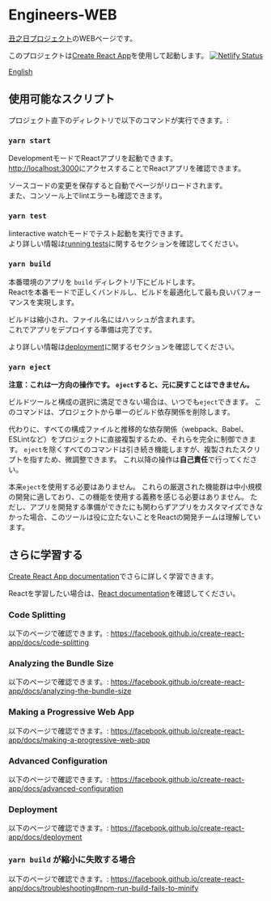 # Engineers-WEB
[丑之日プロジェクト](https://ushinohi.com)のWEBページです。  

このプロジェクトは[Create React App](https://github.com/facebook/create-react-app)を使用して起動します。
[![Netlify Status](https://api.netlify.com/api/v1/badges/2cbdf965-c088-4aea-ae42-1bf5dc52f282/deploy-status)](https://app.netlify.com/sites/goofy-kepler-e1a30e/deploys)

[English](README_en.md)

## 使用可能なスクリプト

プロジェクト直下のディレクトリで以下のコマンドが実行できます。:

### `yarn start`

DevelopmentモードでReactアプリを起動できます。<br />
[http://localhost:3000](http://localhost:3000)にアクセスすることでReactアプリを確認できます。

ソースコードの変更を保存すると自動でページがリロードされます。<br />
また、コンソール上でlintエラーも確認できます。

### `yarn test`

Iinteractive watchモードでテスト起動を実行できます。<br />
より詳しい情報は[running tests](https://facebook.github.io/create-react-app/docs/running-tests)に関するセクションを確認してください。

### `yarn build`

本番環境のアプリを `build` ディレクトリ下にビルドします。  
Reactを本番モードで正しくバンドルし、ビルドを最適化して最も良いパフォーマンスを実現します。

ビルドは縮小され、ファイル名にはハッシュが含まれます。  
これでアプリをデプロイする準備は完了です。  

より詳しい情報は[deployment](https://facebook.github.io/create-react-app/docs/deployment)に関するセクションを確認してください。

### `yarn eject`

**注意：これは一方向の操作です。 `eject`すると、元に戻すことはできません。**

ビルドツールと構成の選択に満足できない場合は、いつでも`eject`できます。 このコマンドは、プロジェクトから単一のビルド依存関係を削除します。

代わりに、すべての構成ファイルと推移的な依存関係（webpack、Babel、ESLintなど）をプロジェクトに直接複製するため、それらを完全に制御できます。 `eject`を除くすべてのコマンドは引き続き機能しますが、複製されたスクリプトを指すため、微調整できます。 これ以降の操作は**自己責任**で行ってください。

本来`eject`を使用する必要はありません。 これらの厳選された機能群は中小規模の開発に適しており、この機能を使用する義務を感じる必要はありません。 ただし、アプリを開発する準備ができたにも関わらずアプリをカスタマイズできなかった場合、このツールは役に立たないことをReactの開発チームは理解しています。

## さらに学習する

[Create React App documentation](https://facebook.github.io/create-react-app/docs/getting-started)でさらに詳しく学習できます。

Reactを学習したい場合は、[React documentation](https://reactjs.org/)を確認してください。

### Code Splitting

以下のページで確認できます。: https://facebook.github.io/create-react-app/docs/code-splitting

### Analyzing the Bundle Size

以下のページで確認できます。: https://facebook.github.io/create-react-app/docs/analyzing-the-bundle-size

### Making a Progressive Web App

以下のページで確認できます。: https://facebook.github.io/create-react-app/docs/making-a-progressive-web-app

### Advanced Configuration

以下のページで確認できます。: https://facebook.github.io/create-react-app/docs/advanced-configuration

### Deployment

以下のページで確認できます。: https://facebook.github.io/create-react-app/docs/deployment

### `yarn build` が縮小に失敗する場合

以下のページで確認できます。: https://facebook.github.io/create-react-app/docs/troubleshooting#npm-run-build-fails-to-minify
